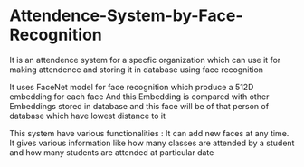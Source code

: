 # Attendence-System-by-Face-Recognition

It is an attendence system for a specfic organization which can use it for making attendence and storing it in database using face recognition

It uses FaceNet model for face recognition which produce a 512D embedding for each face 
And this Embedding is compared with other Embeddings stored in database and this face will be of that person of database which have lowest distance to it

This system have various functionalities :
   It can add new faces at any time.
   It gives various information like how many classes are attended by a student and how many students are attended at particular date
   
   
 

